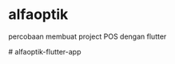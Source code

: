 # alfaoptik

percobaan membuat project POS dengan flutter

#   a l f a o p t i k - f l u t t e r - a p p 
 
 
